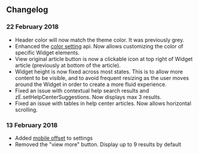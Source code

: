 ## Changelog

### 22 February 2018

- Header color will now match the theme color. It was previously grey.
- Enhanced the [color setting](/embeddables/docs/widget/zesettings#color) api. Now allows customizing the color of specific Widget elements. 
- View original article button is now a clickable icon at top right of Widget article (previously at bottom of the article).
- Widget height is now fixed across most states. This is to allow more content to be visible, and to avoid frequent resizing as the user moves around the Widget in order to create a more fluid experience.
- Fixed an issue with contextual help search results and zE.setHelpCenterSuggestions. Now displays max 3 results.
- Fixed an issue with tables in help center articles. Now allows horizontal scrolling.

### 13 February 2018
- Added [mobile offset](/embeddables/docs/widget/zesettings#offset) to settings
- Removed the "view more" button. Display up to 9 results by default
